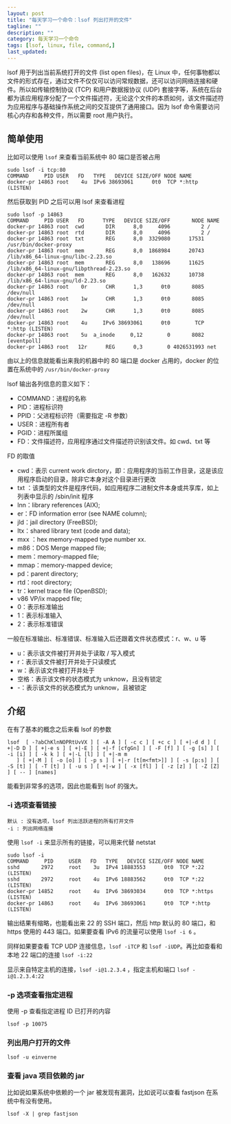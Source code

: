 ```yaml
---
layout: post
title: "每天学习一个命令：lsof 列出打开的文件"
tagline: ""
description: ""
category: 每天学习一个命令
tags: [lsof, linux, file, command,]
last_updated:
---
```


lsof 用于列出当前系统打开的文件 (list open files)，在 Linux 中，任何事物都以文件的形式存在，通过文件不仅仅可以访问常规数据，还可以访问网络连接和硬件。所以如传输控制协议 (TCP) 和用户数据报协议 (UDP) 套接字等，系统在后台都为该应用程序分配了一个文件描述符，无论这个文件的本质如何，该文件描述符为应用程序与基础操作系统之间的交互提供了通用接口。因为 lsof 命令需要访问核心内存和各种文件，所以需要 root 用户执行。

## 简单使用
比如可以使用 `lsof` 来查看当前系统中 80 端口是否被占用

    sudo lsof -i tcp:80
    COMMAND     PID USER   FD   TYPE   DEVICE SIZE/OFF NODE NAME
    docker-pr 14863 root    4u  IPv6 38693061      0t0  TCP *:http (LISTEN)

然后获取到 PID 之后可以用 lsof 来查看进程

    sudo lsof -p 14863
    COMMAND     PID USER   FD      TYPE   DEVICE SIZE/OFF       NODE NAME
    docker-pr 14863 root  cwd       DIR      8,0     4096          2 /
    docker-pr 14863 root  rtd       DIR      8,0     4096          2 /
    docker-pr 14863 root  txt       REG      8,0  3329080      17531 /usr/bin/docker-proxy
    docker-pr 14863 root  mem       REG      8,0  1868984      20743 /lib/x86_64-linux-gnu/libc-2.23.so
    docker-pr 14863 root  mem       REG      8,0   138696      11625 /lib/x86_64-linux-gnu/libpthread-2.23.so
    docker-pr 14863 root  mem       REG      8,0   162632      10738 /lib/x86_64-linux-gnu/ld-2.23.so
    docker-pr 14863 root    0r      CHR      1,3      0t0       8085 /dev/null
    docker-pr 14863 root    1w      CHR      1,3      0t0       8085 /dev/null
    docker-pr 14863 root    2w      CHR      1,3      0t0       8085 /dev/null
    docker-pr 14863 root    4u     IPv6 38693061      0t0        TCP *:http (LISTEN)
    docker-pr 14863 root    5u  a_inode     0,12        0       8082 [eventpoll]
    docker-pr 14863 root   12r      REG      0,3        0 4026531993 net

由以上的信息就能看出来我的机器中的 80 端口是 docker 占用的，docker 的位置在系统中的 `/usr/bin/docker-proxy`

lsof 输出各列信息的意义如下：

- COMMAND：进程的名称
- PID：进程标识符
- PPID：父进程标识符（需要指定 -R 参数）
- USER：进程所有者
- PGID：进程所属组
- FD：文件描述符，应用程序通过文件描述符识别该文件。如 cwd、txt 等

FD 的取值

- cwd：表示 current work dirctory，即：应用程序的当前工作目录，这是该应用程序启动的目录，除非它本身对这个目录进行更改
- txt ：该类型的文件是程序代码，如应用程序二进制文件本身或共享库，如上列表中显示的 /sbin/init 程序
- lnn：library references (AIX);
- er：FD information error (see NAME column);
- jld：jail directory (FreeBSD);
- ltx：shared library text (code and data);
- mxx ：hex memory-mapped type number xx.
- m86：DOS Merge mapped file;
- mem：memory-mapped file;
- mmap：memory-mapped device;
- pd：parent directory;
- rtd：root directory;
- tr：kernel trace file (OpenBSD);
- v86  VP/ix mapped file;
- 0：表示标准输出
- 1：表示标准输入
- 2：表示标准错误

一般在标准输出、标准错误、标准输入后还跟着文件状态模式：r、w、u 等

- u：表示该文件被打开并处于读取 / 写入模式
- r：表示该文件被打开并处于只读模式
- w：表示该文件被打开并处于
- 空格：表示该文件的状态模式为 unknow，且没有锁定
- -：表示该文件的状态模式为 unknow，且被锁定

## 介绍
在有了基本的概念之后来看 lsof 的参数

    lsof  [ -?abChKlnNOPRtUvVX ] [ -A A ] [ -c c ] [ +c c ] [ +|-d d ] [ +|-D D ] [ +|-e s ] [ +|-E ] [ +|-f [cfgGn] ] [ -F [f] ] [ -g [s] ] [ -i [i] ] [ -k k ] [ +|-L [l] ] [ +|-m m
       ] [ +|-M ] [ -o [o] ] [ -p s ] [ +|-r [t[m<fmt>]] ] [ -s [p:s] ] [ -S [t] ] [ -T [t] ] [ -u s ] [ +|-w ] [ -x [fl] ] [ -z [z] ] [ -Z [Z] ] [ -- ] [names]

能看到非常多的选项，因此也能看到 lsof 的强大。

### -i 选项查看链接

    默认 : 没有选项，lsof 列出活跃进程的所有打开文件
    -i : 列出网络连接

使用 `lsof -i` 来显示所有的链接，可以用来代替 netstat

    sudo lsof -i
    COMMAND     PID     USER   FD   TYPE   DEVICE SIZE/OFF NODE NAME
    sshd       2972     root    3u  IPv4 18883553      0t0  TCP *:22 (LISTEN)
    sshd       2972     root    4u  IPv6 18883562      0t0  TCP *:22 (LISTEN)
    docker-pr 14852     root    4u  IPv6 38693034      0t0  TCP *:https (LISTEN)
    docker-pr 14863     root    4u  IPv6 38693061      0t0  TCP *:http (LISTEN)

输出结果有缩略，也能看出来 22 的 SSH 端口，然后 http 默认的 80 端口，和 https 使用的 443 端口。如果要查看 IPv6 的流量可以使用 `lsof -i 6` 。

同样如果要查看 TCP UDP 连接信息，`lsof -iTCP` 和 `lsof -iUDP`。再比如查看和本地 22 端口的连接 `lsof -i:22`

显示来自特定主机的连接，`lsof -i@1.2.3.4` ，指定主机和端口 `lsof -i@1.2.3.4:22`

### -p 选项查看指定进程
使用 -p 查看指定进程 ID 已打开的内容

    lsof -p 10075

### 列出用户打开的文件

    lsof -u einverne

### 查看 java 项目依赖的 jar
比如说如果系统中依赖的一个 jar 被发现有漏洞，比如说可以查看 fastjson 在系统中有没有使用。

    lsof -X | grep fastjson
